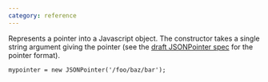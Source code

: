 ```yaml
---
category: reference
---
```


Represents a pointer into a Javascript object. The constructor takes a single string argument giving the pointer (see the [draft JSONPointer spec][#jsonpointer] for the pointer format).

    mypointer = new JSONPointer('/foo/baz/bar');

[#jsonpointer]: https://datatracker.ietf.org/doc/draft-ietf-appsawg-json-pointer/

